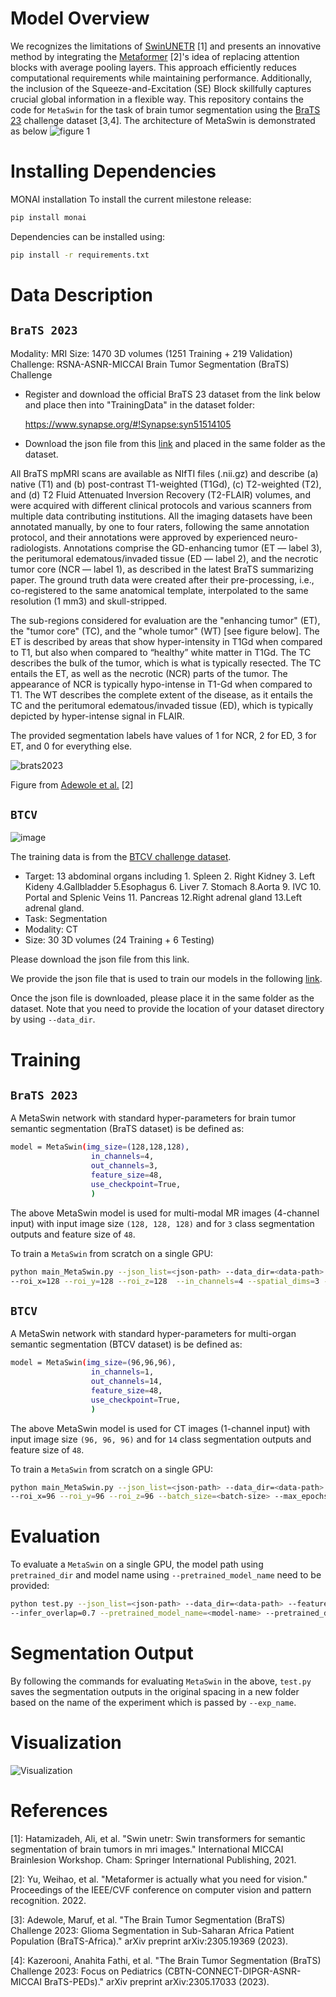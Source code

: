 # Model Overview
We recognizes the limitations of [SwinUNETR](https://arxiv.org/pdf/2201.01266.pdf) [1] and presents an innovative method by integrating the [Metaformer](https://doi.org/10.48550/arXiv.2111.11418) [2]'s idea of replacing attention blocks with average pooling layers. This approach efficiently reduces computational requirements while maintaining performance. Additionally, the inclusion of the Squeeze-and-Excitation (SE) Block skillfully captures crucial global information in a flexible way. This repository contains the code for ```MetaSwin``` for the task of brain tumor segmentation using the [BraTS 23](https://www.synapse.org/#!Synapse:syn51156910/wiki/621282) challenge dataset [3,4]. The architecture of MetaSwin is demonstrated as below
![figure 1](https://github.com/soyeon1608/MetaSwin/assets/100922793/3eda3191-00b4-4242-a9f9-06328f9bc2eb)

# Installing Dependencies
MONAI installation
To install the current milestone release:
``` bash
pip install monai
```
Dependencies can be installed using:
``` bash
pip install -r requirements.txt
```

# Data Description
## ```BraTS 2023```

Modality: MRI
Size: 1470 3D volumes (1251 Training + 219 Validation)
Challenge: RSNA-ASNR-MICCAI Brain Tumor Segmentation (BraTS) Challenge

- Register and download the official BraTS 23 dataset from the link below and place then into "TrainingData" in the dataset folder:

  https://www.synapse.org/#!Synapse:syn51514105


- Download the json file from this [link](https://github.com/soyeon1608/MetaSwin/tree/main/assets) and placed in the same folder as the dataset.

All BraTS mpMRI scans are available as NIfTI files (.nii.gz) and describe (a) native (T1) and (b) post-contrast T1-weighted (T1Gd), (c) T2-weighted (T2), and (d) T2 Fluid Attenuated Inversion Recovery (T2-FLAIR) volumes, and were acquired with different clinical protocols and various scanners from multiple data contributing institutions.
All the imaging datasets have been annotated manually, by one to four raters, following the same annotation protocol, and their annotations were approved by experienced neuro-radiologists. Annotations comprise the GD-enhancing tumor (ET — label 3), the peritumoral edematous/invaded tissue (ED — label 2), and the necrotic tumor core (NCR — label 1), as described in the latest BraTS summarizing paper. The ground truth data were created after their pre-processing, i.e., co-registered to the same anatomical template, interpolated to the same resolution (1 mm3) and skull-stripped.

The sub-regions considered for evaluation are the "enhancing tumor" (ET), the "tumor core" (TC), and the "whole tumor" (WT) [see figure below]. The ET is described by areas that show hyper-intensity in T1Gd when compared to T1, but also when compared to “healthy” white matter in T1Gd. The TC describes the bulk of the tumor, which is what is typically resected. The TC entails the ET, as well as the necrotic (NCR) parts of the tumor. The appearance of NCR is typically hypo-intense in T1-Gd when compared to T1. The WT describes the complete extent of the disease, as it entails the TC and the peritumoral edematous/invaded tissue (ED), which is typically depicted by hyper-intense signal in FLAIR.

The provided segmentation labels have values of 1 for NCR, 2 for ED, 3 for ET, and 0 for everything else.

![brats2023](https://github.com/soyeon1608/MetaSwin/assets/100922793/e3ecb4c0-3a22-4776-bed4-d7ad029fdbb0)

Figure from [Adewole et al.](https://arxiv.org/ftp/arxiv/papers/2305/2305.19369.pdf) [2]

## ```BTCV```
![image](https://lh3.googleusercontent.com/pw/AM-JKLX0svvlMdcrchGAgiWWNkg40lgXYjSHsAAuRc5Frakmz2pWzSzf87JQCRgYpqFR0qAjJWPzMQLc_mmvzNjfF9QWl_1OHZ8j4c9qrbR6zQaDJWaCLArRFh0uPvk97qAa11HtYbD6HpJ-wwTCUsaPcYvM=w1724-h522-no?authuser=0)

The training data is from the [BTCV challenge dataset](https://www.synapse.org/#!Synapse:syn3193805/wiki/217752).

- Target: 13 abdominal organs including 1. Spleen 2. Right Kidney 3. Left Kideny 4.Gallbladder 5.Esophagus 6. Liver 7. Stomach 8.Aorta 9. IVC 10. Portal and Splenic Veins 11. Pancreas 12.Right adrenal gland 13.Left adrenal gland.
- Task: Segmentation
- Modality: CT
- Size: 30 3D volumes (24 Training + 6 Testing)

Please download the json file from this link.

We provide the json file that is used to train our models in the following <a href="https://drive.google.com/file/d/1t4fIQQkONv7ArTSZe4Nucwkk1KfdUDvW/view?usp=sharing"> link</a>.

Once the json file is downloaded, please place it in the same folder as the dataset. Note that you need to provide the location of your dataset directory by using ```--data_dir```.

# Training
## ```BraTS 2023```

A MetaSwin network with standard hyper-parameters for brain tumor semantic segmentation (BraTS dataset) is be defined as:

``` bash
model = MetaSwin(img_size=(128,128,128),
                  in_channels=4,
                  out_channels=3,
                  feature_size=48,
                  use_checkpoint=True,
                  )
```


The above MetaSwin model is used for multi-modal MR images (4-channel input) with input image size ```(128, 128, 128)``` and for ```3``` class segmentation outputs and feature size of  ```48```.

To train a `MetaSwin` from scratch on a single GPU:

```bash
python main_MetaSwin.py --json_list=<json-path> --data_dir=<data-path> --val_every=5 --noamp \
--roi_x=128 --roi_y=128 --roi_z=128  --in_channels=4 --spatial_dims=3 --feature_size=48 --save_checkpoint
```

## ```BTCV```

A MetaSwin network with standard hyper-parameters for multi-organ semantic segmentation (BTCV dataset) is be defined as:

``` bash
model = MetaSwin(img_size=(96,96,96),
                  in_channels=1,
                  out_channels=14,
                  feature_size=48,
                  use_checkpoint=True,
                  )
```

The above MetaSwin model is used for CT images (1-channel input) with input image size ```(96, 96, 96)``` and for ```14``` class segmentation outputs and feature size of  ```48```.

To train a `MetaSwin` from scratch on a single GPU:

```bash
python main_MetaSwin.py --json_list=<json-path> --data_dir=<data-path> --feature_size=<featrue-size> --noamp\
--roi_x=96 --roi_y=96 --roi_z=96 --batch_size=<batch-size> --max_epochs=<total-num-epochs> --save_checkpoint
```

# Evaluation

To evaluate a `MetaSwin` on a single GPU, the model path using `pretrained_dir` and model
name using `--pretrained_model_name` need to be provided:

```bash
python test.py --json_list=<json-path> --data_dir=<data-path> --feature_size=<feature-size>\
--infer_overlap=0.7 --pretrained_model_name=<model-name> --pretrained_dir=<model-dir>
```

# Segmentation Output

By following the commands for evaluating `MetaSwin` in the above, `test.py` saves the segmentation outputs
in the original spacing in a new folder based on the name of the experiment which is passed by `--exp_name`.

# Visualization
![Visualization](https://github.com/soyeon1608/MetaSwin/assets/100922793/0e91d938-8286-41ed-a543-557b55e1f04d)

# References
[1]: Hatamizadeh, Ali, et al. "Swin unetr: Swin transformers for semantic segmentation of brain tumors in mri images." International MICCAI Brainlesion Workshop. Cham: Springer International Publishing, 2021.

[2]: Yu, Weihao, et al. "Metaformer is actually what you need for vision." Proceedings of the IEEE/CVF conference on computer vision and pattern recognition. 2022.

[3]: Adewole, Maruf, et al. "The Brain Tumor Segmentation (BraTS) Challenge 2023: Glioma Segmentation in Sub-Saharan Africa Patient Population (BraTS-Africa)." arXiv preprint arXiv:2305.19369 (2023).

[4]: Kazerooni, Anahita Fathi, et al. "The Brain Tumor Segmentation (BraTS) Challenge 2023: Focus on Pediatrics (CBTN-CONNECT-DIPGR-ASNR-MICCAI BraTS-PEDs)." arXiv preprint arXiv:2305.17033 (2023).
